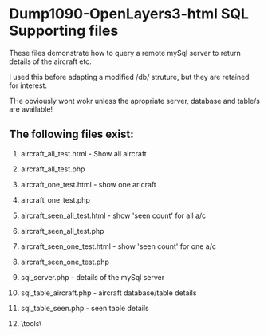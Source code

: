 # Dump1090-OpenLayers3-html SQL Supporting files
These files demonstrate how to query a remote mySql server to return details of the aircraft etc.

I used this before adapting a modified /db/ struture, but they are retained for interest.

THe obviously wont wokr unless the apropriate server, database and table/s are available!

## The following files exist:

1. aircraft_all_test.html - Show all aircraft

2. aircraft_all_test.php

3. aircraft_one_test.html - show one aricraft

4. aircraft_one_test.php

5. aircraft_seen_all_test.html - show 'seen count' for all a/c

6. aircraft_seen_all_test.php

7. aircraft_seen_one_test.html - show 'seen count' for one a/c

8. aircraft_seen_one_test.php

9. sql_server.php - details of the mySql server

10. sql_table_aircraft.php - aircraft database/table details

11. sql_table_seen.php - seen table details

12. \tools\